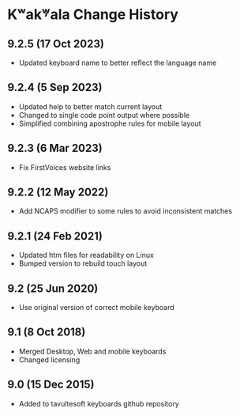 Kʷak̓ʷala Change History
============================
9.2.5 (17 Oct 2023)
------------------
* Updated keyboard name to better reflect the language name 

9.2.4 (5 Sep 2023)
-------------------
* Updated help to better match current layout
* Changed to single code point output where possible
* Simplified combining apostrophe rules for mobile layout

9.2.3 (6 Mar 2023)
-------------------
* Fix FirstVoices website links

9.2.2 (12 May 2022)
-------------------
* Add NCAPS modifier to some rules to avoid inconsistent matches

9.2.1 (24 Feb 2021)
-------------------
* Updated htm files for readability on Linux
* Bumped version to rebuild touch layout

9.2 (25 Jun 2020)
-----------------
* Use original version of correct mobile keyboard

9.1 (8 Oct 2018)
-----------------
* Merged Desktop, Web and mobile keyboards
* Changed licensing

9.0 (15 Dec 2015)
-----------------

* Added to tavultesoft keyboards github repository
